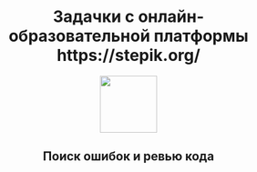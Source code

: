 <div id="header" align="center">
<h1>
Задачки с онлайн-образовательной платформы https://stepik.org/

</h1>
</div>

<div id="header" align="center">
  <img src="https://media.giphy.com/media/KAq5w47R9rmTuvWOWa/giphy.gif" width="100">
</div>
<div id="header" align="center">
<h2>
Поиск ошибок и ревью кода
</h2>
</div>

<div id="header" align="center">

</div>
